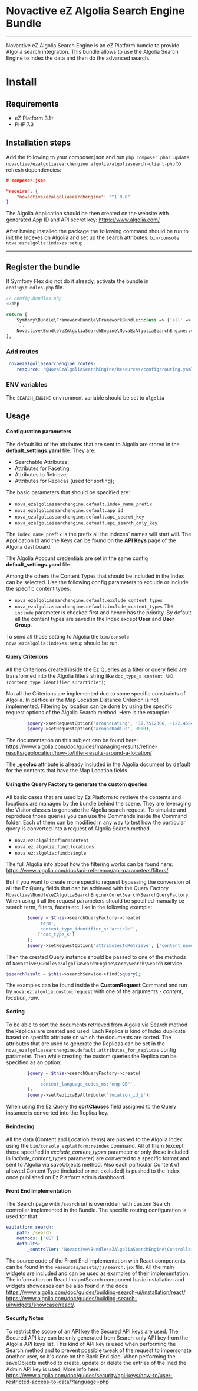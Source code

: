 # Novactive eZ Algolia Search Engine Bundle

----

Novactive eZ Algolia Search Engine is an eZ Platform bundle to provide Algolia search integration.
This bundle allows to use the Algolia Search Engine to index the data and then do the advanced search.

# Install

## Requirements

* eZ Platform 3.1+
* PHP 7.3

## Installation steps


Add the following to your composer.json and run `php composer.phar update novactive/ezalgoliasearchengine algolia/algoliasearch-client-php` to refresh dependencies:

```json
# composer.json

"require": {
    "novactive/ezalgoliasearchengine": "^1.0.0"
}
```

The Algolia Application should be then created on the website with generated App ID and API secret key: https://www.algolia.com/

After having installed the package the following command should be run to init the Indexes on Algolia and set up the search attributes:
`bin/console nova:ez:algolia:indexes:setup`

----

## Register the bundle

If Symfony Flex did not do it already, activate the bundle in `config\bundles.php` file.

```php
// config\bundles.php
<?php

return [
    Symfony\Bundle\FrameworkBundle\FrameworkBundle::class => ['all' => true],
    ...
    Novactive\Bundle\eZAlgoliaSearchEngine\NovaEzAlgoliaSearchEngine::class => ['all' => true],
];
```

### Add routes

```yaml
_novaezalgoliasearchengine_routes:
    resource: '@NovaEzAlgoliaSearchEngine/Resources/config/routing.yaml'
```

### ENV variables

The `SEARCH_ENGINE` environment variable  should be set to `algolia`

## Usage

#### Configuration parameters
The default list of the attributes that are sent to Algolia are stored in the **default_settings.yaml** file.
They are:
- Searchable Attributes;
- Attributes for Faceting;
- Attributes to Retrieve;
- Attributes for Replicas (used for sorting);

The basic parameters that should be specified are:
- `nova_ezalgoliasearchengine.default.index_name_prefix`
- `nova_ezalgoliasearchengine.default.app_id`
- `nova_ezalgoliasearchengine.default.api_secret_key`
- `nova_ezalgoliasearchengine.default.api_search_only_key`

The `index_name_prefix` is the prefix all the indexes` names will start will. The Application Id and the Keys can be found on the **API Keys** page of the Algolia dashboard.

The Algolia Account credentials are set in the same config **default_settings.yaml** file.

Among the others the Content Types that should be included in the Index can be selected.
Use the following config parameters to exclude or include the specific content types:
- `nova_ezalgoliasearchengine.default.exclude_content_types`
- `nova_ezalgoliasearchengine.default.include_content_types`
The `include` parameter is checked first and hence has the priority.
By default all the content types are saved in the Index except **User** and **User Group**.

To send all those setting to Algolia the `bin/console nova:ez:algolia:indexes:setup` should be run.

#### Query Criterions
All the Criterions created inside the Ez Queries as a filter or query field are transformed into the Algolia filters string like `doc_type_s:content AND (content_type_identifier_s:"article")`;


Not all the Criterions are implemented due to some specific constraints of Algolia. 
In particular the Map Location Distance Criterion is not implemented.
Filtering by location can be done by using the specific request options of the Algolia Search method.
Here is the example:
```php
        $query->setRequestOption('aroundLatLng', '37.7512306, -122.4584587');
        $query->setRequestOption('aroundRadius', 3000);
```

The documentation on this subject can be found here:
https://www.algolia.com/doc/guides/managing-results/refine-results/geolocation/how-to/filter-results-around-a-location/

The **_geoloc** attribute is already included in the Algolia document by default for the contents that have the Map Location fields.

#### Using the Query Factory to generate the custom queries

All basic cases that are used by Ez Platform to retrieve the contents and locations are managed by the bundle behind the scene. 
They are leveraging the Visitor classes to generate the Algolia search request.
To simulate and reproduce those queries you can use the Commands inside the Command folder.
Each of them can be modified in any way to test how the particular query is converted into a request of Algolia Search method.
- `nova:ez:algolia:find:content`
- `nova:ez:algolia:find:locations`
- `nova:ez:algolia:find:single`

The full Algolia info about how the filtering works can be found here: https://www.algolia.com/doc/api-reference/api-parameters/filters/

But if you want to create more specific request bypassing the conversion of all the Ez Query fields that can be achieved with the Query Factory
`Novactive\Bundle\eZAlgoliaSearchEngine\Core\Search\SearchQueryFactory`.
When using it all the request parameters should be specified manually i.e search term, filters, facets etc. like in the following example:

````php
        $query = $this->searchQueryFactory->create(
            'term',
            'content_type_identifier_s:"article"',
            ['doc_type_s']
        );
        $query->setRequestOption('attributesToRetrieve', ['content_name_s']);
````
Then the created Query instance should be passed to one of the methods of `Novactive\Bundle\eZAlgoliaSearchEngine\Core\Search\Search` service.
````php
$searchResult = $this->searchService->find($query);
````
The examples can be found inside the **CustomRequest** Command and run by `nova:ez:algolia:custom:request` with one of the arguments - _content_, _location_, _raw_.

#### Sorting
To be able to sort the documents retrieved from Algolia via Search method the Replicas are created and used.
Each Replica is kind of Index duplicate based on specific attribute on which the documents are sorted.
The attributes that are used to generate the Replicas can be set in the `nova_ezalgoliasearchengine.default.attributes_for_replicas` config parameter.
Then while creating the custom queries the Replica can be specified as an option:
````php
        $query = $this->searchQueryFactory->create(
            '',
            'content_language_codes_ms:"eng-GB"',
        );
        $query->setReplicaByAttribute('location_id_i');
````
When using the Ez Query the **sortClauses** field assigned to the Query instance is converted into the Replica key.

#### Reindexing

All the data (Content and Location items) are pushed to the Algolia Index using the `bin/console ezplatform:reindex` command.
All of them (except those specified in _exclude_content_types_ parameter or only those included in _include_content_types_ parameter) 
are converted to a specific format and sent to Algolia via saveObjects method.
Also each particular Content of allowed Content Type (included or not excluded) is pushed to the Index once published on Ez Platform admin dashboard.

#### Front End Implementation

The Search page with `/search` url is overridden with custom Search controller implemented in the Bundle.
The specific routing configuration is used for that:
````yaml
ezplatform.search:
    path: /search
    methods: ['GET']
    defaults:
        _controller: 'Novactive\Bundle\eZAlgoliaSearchEngine\Controller\SearchController::searchAction'
````

The source code of the Front End implementation with React components can be found in the `Resources/assets/js/search.jsx` file.
All the main widgets are included and can be used as examples of their implementation.
The information on React InstantSearch component basic installation and widgets showcases can be also found in the docs:
https://www.algolia.com/doc/guides/building-search-ui/installation/react/
https://www.algolia.com/doc/guides/building-search-ui/widgets/showcase/react/.

#### Security Notes

To restrict the scope of an API key the Secured API keys are used. 
The Secured API key can be only generated from Search-only API key from the Algolia API keys list.
This kind of API key is used when performing the Search method and to prevent possible tweak of the request to impersonate another user, so it's done on the Back End side. 
When performing the saveObjects method to create, update or delete the entries of the Ined the Admin API key is used.
More info here: https://www.algolia.com/doc/guides/security/api-keys/how-to/user-restricted-access-to-data/?language=php